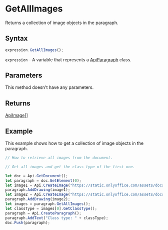 # GetAllImages

Returns a collection of image objects in the paragraph.

## Syntax

```javascript
expression.GetAllImages();
```

`expression` - A variable that represents a [ApiParagraph](../ApiParagraph.md) class.

## Parameters

This method doesn't have any parameters.

## Returns

[ApiImage](../../ApiImage/ApiImage.md)[]

## Example

This example shows how to get a collection of image objects in the paragraph.

```javascript editor-docx
// How to retrieve all images from the document.

// Get all images and get the class type of the first one.

let doc = Api.GetDocument();
let paragraph = doc.GetElement(0);
let image1 = Api.CreateImage("https://static.onlyoffice.com/assets/docs/samples/img/onlyoffice_logo.png", 60 * 36000, 35 * 36000);
paragraph.AddDrawing(image1);
let image2 = Api.CreateImage("https://static.onlyoffice.com/assets/docs/samples/img/presentation_sky.png", 60 * 36000, 35 * 36000);
paragraph.AddDrawing(image2);
let images = paragraph.GetAllImages();
let classType = images[0].GetClassType();
paragraph = Api.CreateParagraph();
paragraph.AddText("Class type: " + classType);
doc.Push(paragraph);
```
